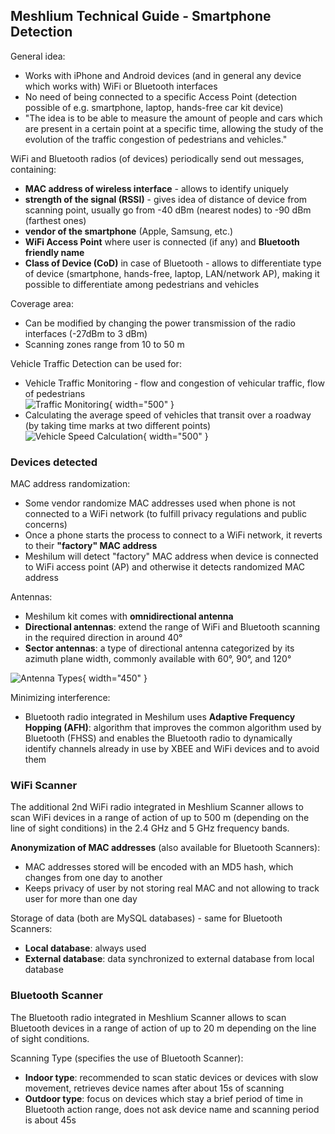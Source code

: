 ## Meshlium Technical Guide - Smartphone Detection

General idea:

* Works with iPhone and Android devices (and in general any device which works with) WiFi or Bluetooth interfaces
* No need of being connected to a specific Access Point (detection possible of e.g. smartphone, laptop, hands-free car kit device)
* "The idea is to be able to measure the amount of people and cars which are present in a certain point at a specific time, allowing the study of the evolution of the traffic congestion of pedestrians and vehicles."

WiFi and Bluetooth radios (of devices) periodically send out messages, containing:

* **MAC address of wireless interface** \- allows to identify uniquely
* **strength of the signal (RSSI)** \- gives idea of distance of device from scanning point, usually go from \-40 dBm (nearest nodes) to \-90 dBm (farthest ones)
* **vendor of the smartphone** (Apple, Samsung, etc.)
* **WiFi Access Point** where user is connected (if any) and **Bluetooth friendly name**
* **Class of Device (CoD)** in case of Bluetooth \- allows to differentiate type of device (smartphone, hands-free, laptop, LAN/network AP), making it possible to differentiate among pedestrians and vehicles

Coverage area:

* Can be modified by changing the power transmission of the radio interfaces (-27dBm to 3 dBm)
* Scanning zones range from 10 to 50 m

Vehicle Traffic Detection can be used for:

* Vehicle Traffic Monitoring \- flow and congestion of vehicular traffic, flow of pedestrians  
  ![Traffic Monitoring](../../../images/Traffic_monitoring.png){ width="500" }
* Calculating the average speed of vehicles that transit over a roadway (by taking time marks at two different points)  
  ![Vehicle Speed Calculation](../../../images/Vehicle_speed_calculation.png){ width="500" }

### Devices detected

MAC address randomization:

* Some vendor randomize MAC addresses used when phone is not connected to a WiFi network (to fulfill privacy regulations and public concerns)
* Once a phone starts the process to connect to a WiFi network, it reverts to their **"factory" MAC address**
* Meshilum will detect "factory" MAC address when device is connected to WiFi access point (AP) and otherwise it detects randomized MAC address

Antennas:

* Meshilum kit comes with **omnidirectional antenna**
* **Directional antennas**: extend the range of WiFi and Bluetooth scanning in the required direction in around 40°
* **Sector antennas**: a type of directional antenna categorized by its azimuth plane width, commonly available with 60°, 90°, and 120°

![Antenna Types](../../../images/Antennas_types.png){ width="450" }

Minimizing interference:

* Bluetooth radio integrated in Meshilum uses **Adaptive Frequency Hopping (AFH)**: algorithm that improves the common algorithm used by Bluetooth (FHSS) and enables the Bluetooth radio to dynamically identify channels already in use by XBEE and WiFi devices and to avoid them

### WiFi Scanner

The additional 2nd WiFi radio integrated in Meshlium Scanner allows to scan WiFi devices in a range of action of up to 500 m (depending on the line of sight conditions) in the 2.4 GHz and 5 GHz frequency bands.

**Anonymization of MAC addresses** (also available for Bluetooth Scanners):

* MAC addresses stored will be encoded with an MD5 hash, which changes from one day to another
* Keeps privacy of user by not storing real MAC and not allowing to track user for more than one day

Storage of data (both are MySQL databases) \- same for Bluetooth Scanners:

* **Local database**: always used
* **External database**: data synchronized to external database from local database

### Bluetooth Scanner

The Bluetooth radio integrated in Meshlium Scanner allows to scan Bluetooth devices in a range of action of up to 20 m depending on the line of sight conditions.

Scanning Type (specifies the use of Bluetooth Scanner):

* **Indoor type**: recommended to scan static devices or devices with slow movement, retrieves device names after about 15s of scanning
* **Outdoor type**: focus on devices which stay a brief period of time in Bluetooth action range, does not ask device name and scanning period is about 45s
